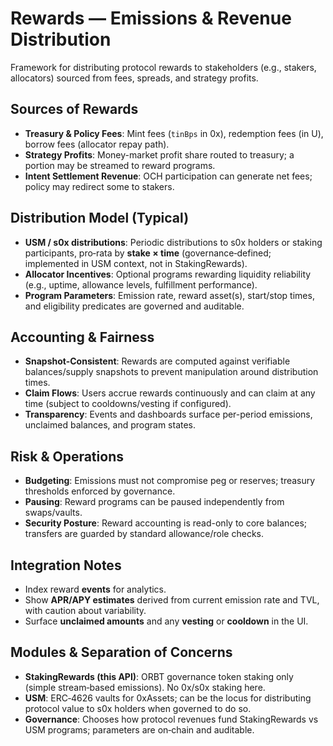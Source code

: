 # Rewards — Emissions & Revenue Distribution

Framework for distributing protocol rewards to stakeholders (e.g., stakers, allocators) sourced from fees, spreads, and strategy profits.

## Sources of Rewards

* **Treasury & Policy Fees**: Mint fees (`tinBps` in 0x), redemption fees (in U), borrow fees (allocator repay path).
* **Strategy Profits**: Money-market profit share routed to treasury; a portion may be streamed to reward programs.
* **Intent Settlement Revenue**: OCH participation can generate net fees; policy may redirect some to stakers.

## Distribution Model (Typical)

* **USM / s0x distributions**: Periodic distributions to s0x holders or staking participants, pro‑rata by **stake × time** (governance‑defined; implemented in USM context, not in StakingRewards).
* **Allocator Incentives**: Optional programs rewarding liquidity reliability (e.g., uptime, allowance levels, fulfillment performance).
* **Program Parameters**: Emission rate, reward asset(s), start/stop times, and eligibility predicates are governed and auditable.

## Accounting & Fairness

* **Snapshot-Consistent**: Rewards are computed against verifiable balances/supply snapshots to prevent manipulation around distribution times.
* **Claim Flows**: Users accrue rewards continuously and can claim at any time (subject to cooldowns/vesting if configured).
* **Transparency**: Events and dashboards surface per-period emissions, unclaimed balances, and program states.

## Risk & Operations

* **Budgeting**: Emissions must not compromise peg or reserves; treasury thresholds enforced by governance.
* **Pausing**: Reward programs can be paused independently from swaps/vaults.
* **Security Posture**: Reward accounting is read-only to core balances; transfers are guarded by standard allowance/role checks.

## Integration Notes

* Index reward **events** for analytics.
* Show **APR/APY estimates** derived from current emission rate and TVL, with caution about variability.
* Surface **unclaimed amounts** and any **vesting** or **cooldown** in the UI.

## Modules & Separation of Concerns

- **StakingRewards (this API)**: ORBT governance token staking only (simple stream‑based emissions). No 0x/s0x staking here.
- **USM**: ERC‑4626 vaults for 0xAssets; can be the locus for distributing protocol value to s0x holders when governed to do so.
- **Governance**: Chooses how protocol revenues fund StakingRewards vs USM programs; parameters are on‑chain and auditable.
